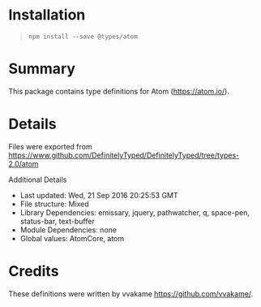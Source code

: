 # Installation
> `npm install --save @types/atom`

# Summary
This package contains type definitions for Atom (https://atom.io/).

# Details
Files were exported from https://www.github.com/DefinitelyTyped/DefinitelyTyped/tree/types-2.0/atom

Additional Details
 * Last updated: Wed, 21 Sep 2016 20:25:53 GMT
 * File structure: Mixed
 * Library Dependencies: emissary, jquery, pathwatcher, q, space-pen, status-bar, text-buffer
 * Module Dependencies: none
 * Global values: AtomCore, atom

# Credits
These definitions were written by vvakame <https://github.com/vvakame/>.
